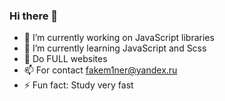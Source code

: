 ### Hi there 👋

- 🔭 I’m currently working on JavaScript libraries
- 🌱 I’m currently learning JavaScript and Scss
- 💬 Do FULL websites
- 📫 For contact fakem1ner@yandex.ru
- ⚡ Fun fact: Study very fast
